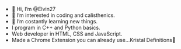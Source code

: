 - 👋 Hi, I’m @Elvin27
- 👀 I’m interested in coding and calisthenics.
- 🌱 I’m costantly learning new things.
- I program in C++ and Python basics.
- Web developer in HTML, CSS and JavaScript.
- Made a Chrome Extension you can already use...Kristal Definitions🔮
